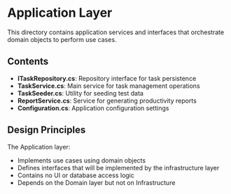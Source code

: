 # Application Layer

This directory contains application services and interfaces that orchestrate domain objects to perform use cases.

## Contents

- **ITaskRepository.cs**: Repository interface for task persistence
- **TaskService.cs**: Main service for task management operations
- **TaskSeeder.cs**: Utility for seeding test data
- **ReportService.cs**: Service for generating productivity reports
- **Configuration.cs**: Application configuration settings

## Design Principles

The Application layer:
- Implements use cases using domain objects
- Defines interfaces that will be implemented by the infrastructure layer
- Contains no UI or database access logic
- Depends on the Domain layer but not on Infrastructure